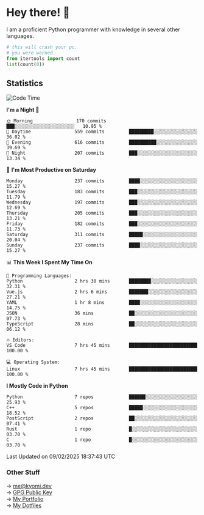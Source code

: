 # Hey there! 👋

I am a proficient Python programmer with knowledge in several other languages.

```py
# this will crash your pc.
# you were warned.
from itertools import count
list(count(0))
```

## Statistics
<!--START_SECTION:waka-->
![Code Time](http://img.shields.io/badge/Code%20Time-1%2C727%20hrs%209%20mins-blue)

**I'm a Night 🦉** 

```text
🌞 Morning                170 commits         ███░░░░░░░░░░░░░░░░░░░░░░   10.95 % 
🌆 Daytime                559 commits         █████████░░░░░░░░░░░░░░░░   36.02 % 
🌃 Evening                616 commits         ██████████░░░░░░░░░░░░░░░   39.69 % 
🌙 Night                  207 commits         ███░░░░░░░░░░░░░░░░░░░░░░   13.34 % 
```
📅 **I'm Most Productive on Saturday** 

```text
Monday                   237 commits         ████░░░░░░░░░░░░░░░░░░░░░   15.27 % 
Tuesday                  183 commits         ███░░░░░░░░░░░░░░░░░░░░░░   11.79 % 
Wednesday                197 commits         ███░░░░░░░░░░░░░░░░░░░░░░   12.69 % 
Thursday                 205 commits         ███░░░░░░░░░░░░░░░░░░░░░░   13.21 % 
Friday                   182 commits         ███░░░░░░░░░░░░░░░░░░░░░░   11.73 % 
Saturday                 311 commits         █████░░░░░░░░░░░░░░░░░░░░   20.04 % 
Sunday                   237 commits         ████░░░░░░░░░░░░░░░░░░░░░   15.27 % 
```


📊 **This Week I Spent My Time On** 

```text
💬 Programming Languages: 
Python                   2 hrs 30 mins       ████████░░░░░░░░░░░░░░░░░   32.31 % 
Vue.js                   2 hrs 6 mins        ███████░░░░░░░░░░░░░░░░░░   27.21 % 
YAML                     1 hr 8 mins         ████░░░░░░░░░░░░░░░░░░░░░   14.75 % 
JSON                     36 mins             ██░░░░░░░░░░░░░░░░░░░░░░░   07.73 % 
TypeScript               28 mins             ██░░░░░░░░░░░░░░░░░░░░░░░   06.12 % 

🔥 Editors: 
VS Code                  7 hrs 45 mins       █████████████████████████   100.00 % 

💻 Operating System: 
Linux                    7 hrs 45 mins       █████████████████████████   100.00 % 
```

**I Mostly Code in Python** 

```text
Python                   7 repos             ██████░░░░░░░░░░░░░░░░░░░   25.93 % 
C++                      5 repos             █████░░░░░░░░░░░░░░░░░░░░   18.52 % 
PostScript               2 repos             ██░░░░░░░░░░░░░░░░░░░░░░░   07.41 % 
Rust                     1 repo              █░░░░░░░░░░░░░░░░░░░░░░░░   03.70 % 
C                        1 repo              █░░░░░░░░░░░░░░░░░░░░░░░░   03.70 % 
```




 Last Updated on 09/02/2025 18:37:43 UTC
<!--END_SECTION:waka-->

### Other Stuff

→ [me@kyomi.dev](mailto:me@kyomi.dev)\
→ [GPG Public Key](https://github.com/bitterteriyaki.gpg)\
→ [My Portfolio](https://kyomi.dev)\
→ [My Dotfiles](https://github.com/bitterteriyaki/dotfiles)
